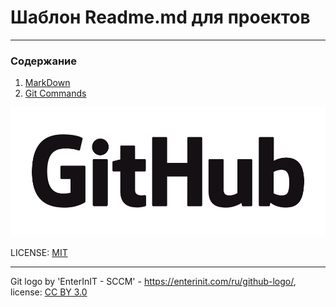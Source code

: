 # Шаблон Readme.md для проектов

---

### Содержание
1. [MarkDown](MarkDown.md)
2. [Git Commands](GitCommands.md)

![GitHubLogo](./assets/GitHub_Logo.png)

LICENSE: [MIT](./license.md)

---

Git logo by 'EnterInIT - SCCM' - https://enterinit.com/ru/github-logo/, 
license: [CC BY 3.0](https://creativecommons.org/licenses/by/3.0/) 